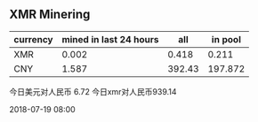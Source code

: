 ## XMR Minering

|currency|mined in last 24 hours|all|in pool|
|---|---|---|---|
|XMR|0.002|0.418|0.211|
|CNY|1.587|392.43|197.872|

今日美元对人民币 6.72	今日xmr对人民币939.14


2018-07-19 08:00